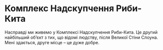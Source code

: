 # Комплекс Надскупчення Риби-Кита

Насправді ми живемо у Комплексі Надскупчення Риби-Кита. Це другий найбільший
об’єкт з тих, що відомі людству, після Великої Стіни Слоуна. Мені здається,
друге місце – це дуже добре.
